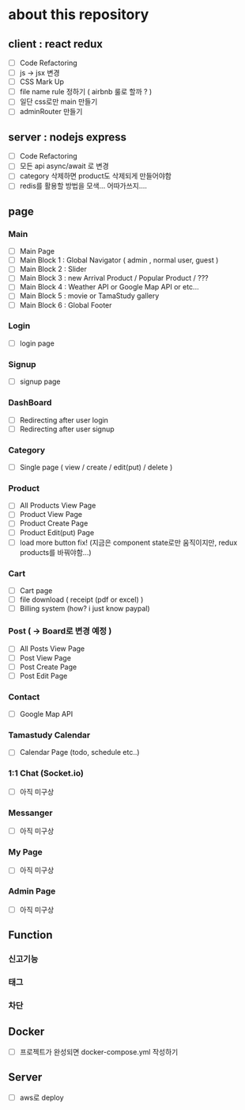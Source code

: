# about this repository

## client : react redux

- [ ] Code Refactoring
- [ ] js -> jsx 변경
- [ ] CSS Mark Up
- [ ] file name rule 정하기 ( airbnb 룰로 할까 ? )
- [ ] 일단 css로만 main 만들기
- [ ] adminRouter 만들기

## server : nodejs express

- [ ] Code Refactoring
- [ ] 모든 api async/await 로 변경
- [ ] category 삭제하면 product도 삭제되게 만들어야함
- [ ] redis를 활용할 방법을 모색... 어따가쓰지....

## page

### Main

- [ ] Main Page
- [ ] Main Block 1 : Global Navigator ( admin , normal user, guest )
- [ ] Main Block 2 : Slider
- [ ] Main Block 3 : new Arrival Product / Popular Product / ???
- [ ] Main Block 4 : Weather API or Google Map API or etc...
- [ ] Main Block 5 : movie or TamaStudy gallery
- [ ] Main Block 6 : Global Footer

### Login

- [ ] login page

### Signup

- [ ] signup page

### DashBoard

- [ ] Redirecting after user login
- [ ] Redirecting after user signup

### Category

- [ ] Single page ( view / create / edit(put) / delete )

### Product

- [ ] All Products View Page
- [ ] Product View Page
- [ ] Product Create Page
- [ ] Product Edit(put) Page
- [ ] load more button fix! (지금은 component state로만 움직이지만, redux products를 바꿔야함...)

### Cart

- [ ] Cart page
- [ ] file download ( receipt (pdf or excel) )
- [ ] Billing system (how? i just know paypal)

### Post ( -> Board로 변경 예정 )

- [ ] All Posts View Page
- [ ] Post View Page
- [ ] Post Create Page
- [ ] Post Edit Page

### Contact

- [ ] Google Map API

### Tamastudy Calendar

- [ ] Calendar Page (todo, schedule etc..)

### 1:1 Chat (Socket.io)

- [ ] 아직 미구상

### Messanger

- [ ] 아직 미구상

### My Page

- [ ] 아직 미구상

### Admin Page

- [ ] 아직 미구상

## Function

### 신고기능

### 태그

### 차단

## Docker

- [ ] 프로젝트가 완성되면 docker-compose.yml 작성하기

## Server

- [ ] aws로 deploy
